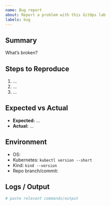 ```yaml
---
name: Bug report
about: Report a problem with this GitOps lab
labels: bug
---
```


## Summary
What’s broken?

## Steps to Reproduce
1. …
2. …
3. …

## Expected vs Actual
- **Expected:** …
- **Actual:** …

## Environment
- OS:
- Kubernetes: `kubectl version --short`
- Kind: `kind --version`
- Repo branch/commit:

## Logs / Output
```bash
# paste relevant commands/output
